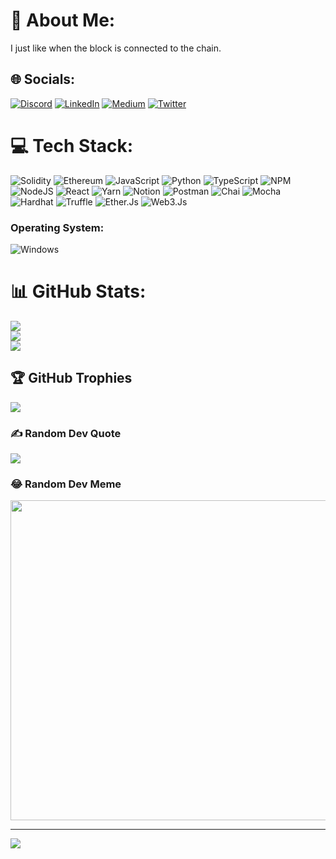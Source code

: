 # 💫 About Me:
I just like when the block is connected to the chain. 


## 🌐 Socials:
[![Discord](https://img.shields.io/badge/Discord-%237289DA.svg?logo=discord&logoColor=white)](htttps://discord.gg/AnggaDanar#0219) [![LinkedIn](https://img.shields.io/badge/LinkedIn-%230077B5.svg?logo=linkedin&logoColor=white)](https://linkedin.com/in/angga-danar-prasetyo) [![Medium](https://img.shields.io/badge/Medium-12100E?logo=medium&logoColor=white)](https://medium.com/@@anggadanarp) [![Twitter](https://img.shields.io/badge/Twitter-%231DA1F2.svg?logo=Twitter&logoColor=white)](https://twitter.com/@AnggaDanar10) 

# 💻 Tech Stack:
![Solidity](https://img.shields.io/badge/Solidity-%23363636.svg?style=for-the-badge&logo=solidity&logoColor=white) ![Ethereum](https://api.iconify.design/mdi/ethereum.svg) ![JavaScript](https://img.shields.io/badge/javascript-%23323330.svg?style=for-the-badge&logo=javascript&logoColor=%23F7DF1E) ![Python](https://img.shields.io/badge/python-3670A0?style=for-the-badge&logo=python&logoColor=ffdd54) ![TypeScript](https://img.shields.io/badge/typescript-%23007ACC.svg?style=for-the-badge&logo=typescript&logoColor=white) ![NPM](https://img.shields.io/badge/NPM-%23000000.svg?style=for-the-badge&logo=npm&logoColor=white) ![NodeJS](https://img.shields.io/badge/node.js-6DA55F?style=for-the-badge&logo=node.js&logoColor=white) ![React](https://img.shields.io/badge/react-%2320232a.svg?style=for-the-badge&logo=react&logoColor=%2361DAFB) ![Yarn](https://img.shields.io/badge/yarn-%232C8EBB.svg?style=for-the-badge&logo=yarn&logoColor=white) ![Notion](https://img.shields.io/badge/Notion-%23000000.svg?style=for-the-badge&logo=notion&logoColor=white) ![Postman](https://img.shields.io/badge/Postman-FF6C37?style=for-the-badge&logo=postman&logoColor=white) ![Chai](https://api.iconify.design/logos/chai.svg) ![Mocha](https://api.iconify.design/logos/mocha.svg) ![Hardhat](https://api.iconify.design/vscode-icons/file-type-hardhat.svg) ![Truffle](https://api.iconify.design/vscode-icons/file-type-truffle.svg) ![Ether.Js](https://api.iconify.design/logos/ethers.svg) ![Web3.Js](https://api.iconify.design/logos/web3js.svg)
### Operating System:
![Windows](https://user-images.githubusercontent.com/25181517/186884150-05e9ff6d-340e-4802-9533-2c3f02363ee3.png)
# 📊 GitHub Stats:
![](https://github-readme-stats.vercel.app/api?username=AnggaDanarP&theme=radical&hide_border=false&include_all_commits=false&count_private=false)<br/>
![](https://github-readme-streak-stats.herokuapp.com/?user=AnggaDanarP&theme=radical&hide_border=false)<br/>
![](https://github-readme-stats.vercel.app/api/top-langs/?username=AnggaDanarP&theme=radical&hide_border=false&include_all_commits=false&count_private=false&layout=compact)

## 🏆 GitHub Trophies
![](https://github-profile-trophy.vercel.app/?username=AnggaDanarP&theme=radical&no-frame=false&no-bg=true&margin-w=4)

### ✍️ Random Dev Quote
![](https://quotes-github-readme.vercel.app/api?type=horizontal&theme=radical)

### 😂 Random Dev Meme
<img src="https://random-memer.herokuapp.com/" width="512px"/>

---
[![](https://visitcount.itsvg.in/api?id=AnggaDanarP&icon=0&color=10)](https://visitcount.itsvg.in)

<!-- Proudly created with GPRM ( https://gprm.itsvg.in ) -->
